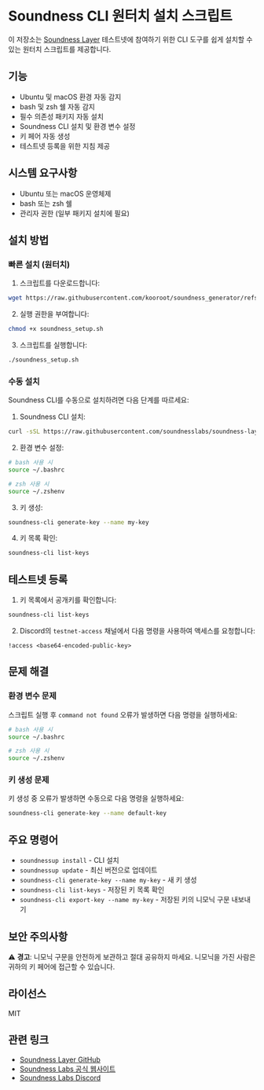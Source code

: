 # Soundness CLI 원터치 설치 스크립트

이 저장소는 [Soundness Layer](https://github.com/soundnesslabs/soundness-layer) 테스트넷에 참여하기 위한 CLI 도구를 쉽게 설치할 수 있는 원터치 스크립트를 제공합니다.

## 기능

- Ubuntu 및 macOS 환경 자동 감지
- bash 및 zsh 쉘 자동 감지
- 필수 의존성 패키지 자동 설치
- Soundness CLI 설치 및 환경 변수 설정
- 키 페어 자동 생성
- 테스트넷 등록을 위한 지침 제공

## 시스템 요구사항

- Ubuntu 또는 macOS 운영체제
- bash 또는 zsh 쉘
- 관리자 권한 (일부 패키지 설치에 필요)

## 설치 방법

### 빠른 설치 (원터치)

1. 스크립트를 다운로드합니다:
```bash
wget https://raw.githubusercontent.com/kooroot/soundness_generator/refs/heads/main/soundness.sh
```

2. 실행 권한을 부여합니다:
```bash
chmod +x soundness_setup.sh
```

3. 스크립트를 실행합니다:
```bash
./soundness_setup.sh
```

### 수동 설치

Soundness CLI를 수동으로 설치하려면 다음 단계를 따르세요:

1. Soundness CLI 설치:
```bash
curl -sSL https://raw.githubusercontent.com/soundnesslabs/soundness-layer/main/soundnessup/install | bash
```

2. 환경 변수 설정:
```bash
# bash 사용 시
source ~/.bashrc

# zsh 사용 시
source ~/.zshenv
```

3. 키 생성:
```bash
soundness-cli generate-key --name my-key
```

4. 키 목록 확인:
```bash
soundness-cli list-keys
```

## 테스트넷 등록

1. 키 목록에서 공개키를 확인합니다:
```bash
soundness-cli list-keys
```

2. Discord의 `testnet-access` 채널에서 다음 명령을 사용하여 액세스를 요청합니다:
```
!access <base64-encoded-public-key>
```

## 문제 해결

### 환경 변수 문제

스크립트 실행 후 `command not found` 오류가 발생하면 다음 명령을 실행하세요:

```bash
# bash 사용 시
source ~/.bashrc

# zsh 사용 시
source ~/.zshenv
```

### 키 생성 문제

키 생성 중 오류가 발생하면 수동으로 다음 명령을 실행하세요:

```bash
soundness-cli generate-key --name default-key
```

## 주요 명령어

* `soundnessup install` - CLI 설치
* `soundnessup update` - 최신 버전으로 업데이트
* `soundness-cli generate-key --name my-key` - 새 키 생성
* `soundness-cli list-keys` - 저장된 키 목록 확인
* `soundness-cli export-key --name my-key` - 저장된 키의 니모닉 구문 내보내기

## 보안 주의사항

⚠️ **경고**: 니모닉 구문을 안전하게 보관하고 절대 공유하지 마세요. 니모닉을 가진 사람은 귀하의 키 페어에 접근할 수 있습니다.

## 라이선스

MIT

## 관련 링크

* [Soundness Layer GitHub](https://github.com/soundnesslabs/soundness-layer)
* [Soundness Labs 공식 웹사이트](https://soundness.com/)
* [Soundness Labs Discord](https://discord.gg/soundness)
